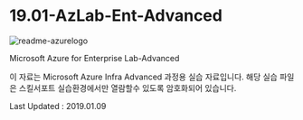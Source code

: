 # 19.01-AzLab-Ent-Advanced
![readme-azurelogo](https://user-images.githubusercontent.com/46337910/50626681-f7d30180-0f72-11e9-99db-6f2b402cc897.jpg)

Microsoft Azure for Enterprise Lab-Advanced

이 자료는 Microsoft Azure Infra Advanced 과정용 실습 자료입니다.
해당 실습 파일은 스킬서포트 실습환경에서만 열람할수 있도록 암호화되어 있습니다.



Last Updated : 2019.01.09
